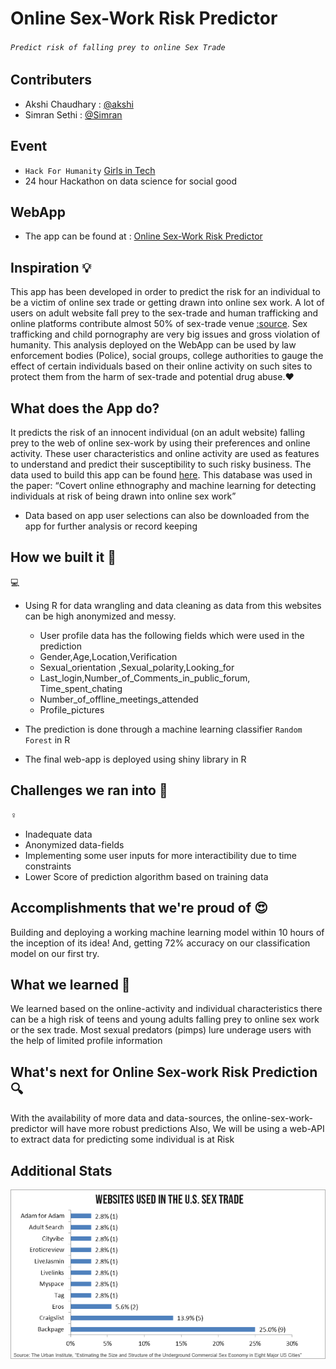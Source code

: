 # Online Sex-Work Risk Predictor

###### `Predict risk of falling prey to online Sex Trade`

## Contributers

* Akshi Chaudhary : [@akshi](https://github.com/akshi8/Risk-predictor)
* Simran Sethi : [@Simran](https://github.com/simrnsethi/Risk-predictor)

## Event

* `Hack For Humanity` [Girls in Tech](https://gitvan2018.devpost.com/)
* 24 hour Hackathon on data science for social good

## WebApp

* The app can be found at : [Online Sex-Work Risk Predictor](https://simranubc.shinyapps.io/Risk-predictor/)

## Inspiration 💡

This app has been developed in order to predict the risk for an individual to be a victim of online sex trade or getting drawn into online sex work. A lot of users on adult website fall prey to the sex-trade and human trafficking and online platforms contribute almost 50% of sex-trade venue [:source](https://www.dailydot.com/irl/sex-industry-internet-online-report/). Sex trafficking and child pornography are very big issues and gross violation of humanity. This analysis deployed on the WebApp can be used by law enforcement bodies (Police), social groups, college authorities to gauge the effect of certain individuals based on their online activity on such sites to protect them from the harm of sex-trade and potential drug abuse.❤️ 

## What does the App do?

It predicts the risk of an innocent individual (on an adult website) falling prey to the web of online sex-work by using their preferences and online activity. These user characteristics and online activity are used as features to understand and predict their susceptibility to such risky business. The data used to build this app can be found [here](https://www.kaggle.com/panoskostakos/online-sex-work). This database was used in the paper: “Covert online ethnography and machine learning for detecting individuals at risk of being drawn into online sex work”

* Data based on app user selections can also be downloaded from the app for further analysis or record keeping

## How we built it 👩
💻

- Using R for data wrangling and data cleaning as data from this websites can be high anonymized and messy.
    - User profile data has the following fields which were used in the prediction
     * Gender,Age,Location,Verification
     * Sexual_orientation	,Sexual_polarity,Looking_for	
     * Last_login,Number_of_Comments_in_public_forum, Time_spent_chating
     * Number_of_offline_meetings_attended	
     * Profile_pictures

- The prediction is done through a machine learning classifier `Random Forest` in R 
- The final web-app is deployed using shiny library in R

## Challenges we ran into 🚵
♀️

- Inadequate data
- Anonymized data-fields
- Implementing some user inputs for more interactibility due to time constraints
- Lower Score of prediction algorithm based on training data 

## Accomplishments that we're proud of 😍

Building and deploying a working machine learning model within 10 hours of the inception of its idea! And, getting 72% accuracy on our classification model on our first try. 

## What we learned 🧐

We learned based on the online-activity and individual characteristics there can be a high risk of teens and young adults falling prey to online sex work or the sex trade. Most sexual predators (pimps) lure underage users with the help of limited profile information

## What's next for Online Sex-work Risk Prediction 🔍

With the availability of more data and data-sources, the online-sex-work-predictor will have more robust predictions 
Also, We will be using a web-API to extract data for predicting some individual is at Risk


## Additional Stats 

![](trade_venue.PNG)
